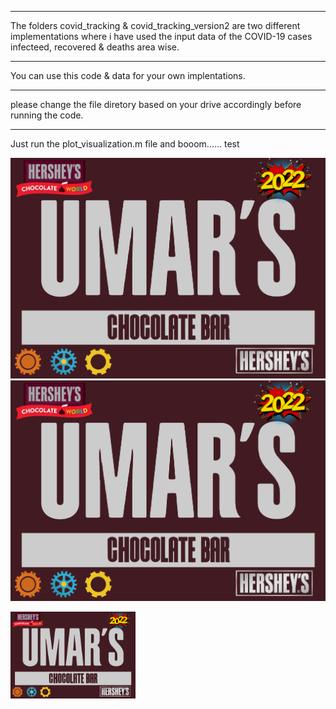 ***************************
The folders covid_tracking & covid_tracking_version2 are two different
implementations where i have used the input data of the COVID-19 cases infecteed, recovered & deaths area wise.

******************************

You can use this code & data for your own implentations.

******************************

please change the file diretory based on your drive accordingly before running the code.

******************************

Just run the plot_visualization.m file and booom...... test

![image](packaging0112099803036580_top.png)
![GitHub Logo](packaging0112099803036580_top.png)

<img src="packaging0112099803036580_top.png" length = "10" width="200" />



